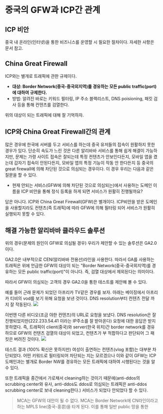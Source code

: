 # 중국의 GFW과 ICP간 관계

## ICP 비안
중국 내 온라인(인터넷)을 통한 비즈니스를 운영할 시 필요한 절차이다. 자세한 사항은 문서 참고. 

## China Great Firewall
ICP와는 별개로 트래픽에 관한 규제이다. 
- **대상: Border Network(중국-중국외지역)를 경유하는 모든 public traffic(port)에 대하여 규제한다.**
- 방법: 알려진 바로는 키워드 필터링, IP 주소 블랙리스트, DNS poisioning, 패킷 검사 등을 통해 컨텐츠를 검열한다. 

위의 대상이 되는 트래픽에 대해 잘 기억하자.
## ICP와 China Great Firewall간의 관계
많은 경우에 한국에 서버를 두고 서비스를 하는데 중국 유저들의 접속이 원활하지 못한 경우가 있다. 단순히 속도가 느린 것은 다른 알리바바 서비스를 통해 쉽게 해결이 가능하지만, 문제는 가령 사이트 접속은 잘되는데 특정 컨텐츠가 안보인다든지, 모바일 앱을 켰는데 갑자기 접속이 안된다든지, 모바일 앱의 특정 기능이 작동 안 한다든지 등 중국의 great firewall에 의해 차단된 것으로 의심되는 경우이다. 이 경우 우리는 다음과 같은 질문을 할 수 있다.

- 현재 안되는 서비스(GFW에 의해 차단된 것으로 의심되는)에서 사용하는 도메인 이름을 ICP 비안을 통해 정식 등록을 하게 되면 서비스가 원활히 진행될까요?

답은 아니다. ICP와 China Great Firewall(GFW)은 별개이다. ICP비안을 받은 도메인을 사용할지라도 컨텐츠(즉 트래픽)에 따라 GFW에 의해 필터링 되어 서비스가 원활히 실행되지 못할 수 있다. 

## 해결 가능한 알리바바 클라우드 솔루션
위의 경우(문제의 원인이 GFW로 의심될 경우) 우리가 제안할 수 있는 솔루션은 GA2.0이다. 

GA2.0은 내부적으로 CEN(알리바바 전용선)라인을 사용한다. 따라서 GA를 사용하는 트래픽은 위에 언급한 GFW의 대상이 되는 "Border Network(중국-중국외지역)를 경유하는 모든 public traffic(port)"이 아니다. 즉, 검열 대상에서 제외된다는 의미이다. 

따라서 GFW이 의심되는 고객의 경우 GA2.0을 통한 테스트를 제안해 볼 수 있다.

예를 들어 근래 문제가 되었던 아프리카 TV같은 경우를 보자.
아래는 베이징에서 아프리카 티비의 vod를 보기 위해 요청을 보낸 것이다. DNS resolution부터 컨텐츠 전달 까지 잘 작동된다. 
![](https://github.com/rnlduaeo/alibaba/blob/master/Screen%20Shot%202020-01-28%20at%203.59.29%20PM.png?raw=true)

이번엔 다른 비디오(조금 야한 컨텐츠)의 URL로 요청을 보냈다. DNS resolution은 잘 진행되었지만(222.233.54.41 이라는 IP주소를 잘 받아온다) 요청에 대한 응답은 받지 못하였다. 즉, 트래픽이 client(중국)와 server(한국 위치)간 border network를 경유하므로 GFW의 컨텐츠 검열의 대상이 되었고, 컨텐츠가 부 적합하다고 판단되어 그 패킷은 버려진 것이다. 
![](https://github.com/rnlduaeo/alibaba/blob/master/Screen%20Shot%202020-01-28%20at%203.59.00%20PM.png?raw=true)

테스트 결과 (100% 확신은 못하지만) 여성이 출연하는 컨텐츠(vlog 포함)는 대부분 차단되었다. 어떤 키워드로 필터링되어 차단되는 지는 모르겠으나 이와 같이 GFW는 ICP 도메인과는 별개로 Border NW를 경유하는 모든 트래픽에 대하여 시행된다는 것을 알 수 있다.

또한 트래픽을 중간에서 가로채서 cleaning하는 것이기 때문에(anti-ddos의 scrubbing center와 유사, anti-ddos도 ddos로 의심되는 트래픽은 anti-ddos scrubbing center로 보내 cleaning한다.) 서비스가 되었다 안되었다 할 수 있다. 

> MCA는 GFW의 대안이 될 수 없다. MCA는 Border Network에 CN라인이라고 하는 MPLS line(중국-홍콩)을 타게 된다. 이를 통해 일반 public 망을 통한 

<!--stackedit_data:
eyJoaXN0b3J5IjpbLTI2ODI1NDA2XX0=
-->